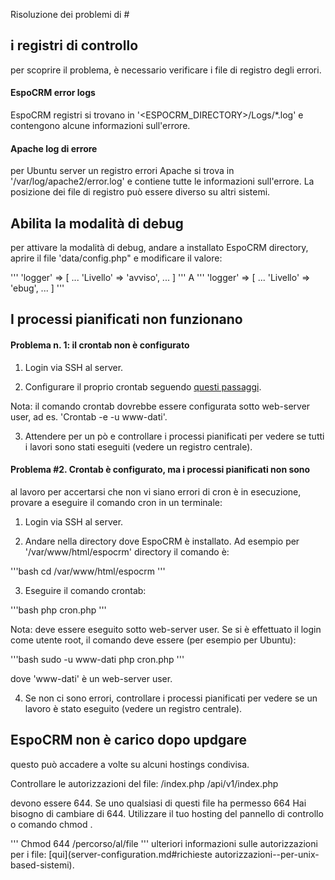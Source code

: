 Risoluzione dei problemi di #

## i registri di controllo

per scoprire il problema, è necessario verificare i file di registro degli errori.

#### EspoCRM error logs

EspoCRM registri si trovano in '<ESPOCRM_DIRECTORY>/Logs/*.log' e contengono alcune informazioni sull'errore.

#### Apache log di errore

per Ubuntu server un registro errori Apache si trova in '/var/log/apache2/error.log' e contiene tutte le informazioni sull'errore. La posizione dei file di registro può essere diverso su altri sistemi.

## Abilita la modalità di debug

per attivare la modalità di debug, andare a installato EspoCRM directory, aprire il file 'data/config.php" e modificare il valore:

'''
'logger' => [
...
'Livello' => 'avviso',
...
]
'''
A
'''
'logger' => [
...
'Livello' => 'ebug',
...
]
'''

## I processi pianificati non funzionano

#### Problema n. 1: il crontab non è configurato

1. Login via SSH al server.

2. Configurare il proprio crontab seguendo [questi passaggi](server-configuration.md#setup-di-un-crontab).

Nota: il comando crontab dovrebbe essere configurata sotto web-server user, ad es. 'Crontab -e -u www-dati'.

3. Attendere per un pò e controllare i processi pianificati per vedere se tutti i lavori sono stati eseguiti (vedere un registro centrale).

#### Problema #2. Crontab è configurato, ma i processi pianificati non sono

al lavoro per accertarsi che non vi siano errori di cron è in esecuzione, provare a eseguire il comando cron in un terminale:

1. Login via SSH al server.

2. Andare nella directory dove EspoCRM è installato. Ad esempio per '/var/www/html/espocrm' directory il comando è:

'''bash
cd /var/www/html/espocrm
'''

3. Eseguire il comando crontab:

'''bash
php cron.php
'''

Nota: deve essere eseguito sotto web-server user. Se si è effettuato il login come utente root, il comando deve essere (per esempio per Ubuntu):

'''bash
sudo -u www-dati php cron.php
'''

dove 'www-dati' è un web-server user.

4. Se non ci sono errori, controllare i processi pianificati per vedere se un lavoro è stato eseguito (vedere un registro centrale).

## EspoCRM non è carico dopo updgare

questo può accadere a volte su alcuni hostings condivisa.

Controllare le autorizzazioni del file:
/index.php
/api/v1/index.php

devono essere 644. Se uno qualsiasi di questi file ha permesso 664 Hai bisogno di cambiare di 644. Utilizzare il tuo hosting del pannello di controllo o comando chmod .

'''
Chmod 644 /percorso/al/file
'''
ulteriori informazioni sulle autorizzazioni per i file: [qui](server-configuration.md#richieste autorizzazioni--per-unix-based-sistemi).
